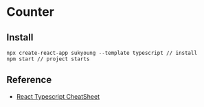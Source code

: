 # Counter

## Install
```
npx create-react-app sukyoung --template typescript // install
npm start // project starts
```

## Reference
- [React Typescript CheatSheet](https://react-typescript-cheatsheet.netlify.app/docs/basic/setup/)
